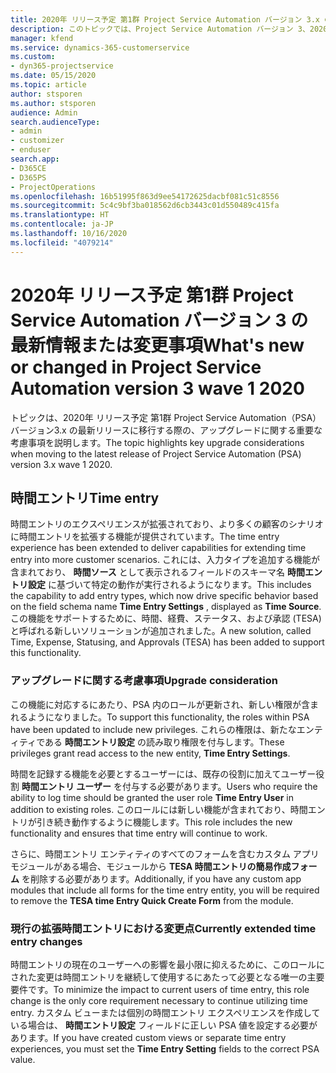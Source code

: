 ```yaml
---
title: 2020年 リリース予定 第1群 Project Service Automation バージョン 3.x の最新情報または変更事項
description: このトピックでは、Project Service Automation バージョン 3、2020年 リリース予定 第1群の新機能と変更点について説明します。
manager: kfend
ms.service: dynamics-365-customerservice
ms.custom:
- dyn365-projectservice
ms.date: 05/15/2020
ms.topic: article
author: stsporen
ms.author: stsporen
audience: Admin
search.audienceType:
- admin
- customizer
- enduser
search.app:
- D365CE
- D365PS
- ProjectOperations
ms.openlocfilehash: 16b51995f863d9ee54172625dacbf081c51c8556
ms.sourcegitcommit: 5c4c9bf3ba018562d6cb3443c01d550489c415fa
ms.translationtype: HT
ms.contentlocale: ja-JP
ms.lasthandoff: 10/16/2020
ms.locfileid: "4079214"
---
```

# <a name="whats-new-or-changed-in-project-service-automation-version-3-wave-1-2020"></a><span data-ttu-id="50f8e-103">2020年 リリース予定 第1群 Project Service Automation バージョン 3 の最新情報または変更事項</span><span class="sxs-lookup"><span data-stu-id="50f8e-103">What's new or changed in Project Service Automation version 3 wave 1 2020</span></span>
<span data-ttu-id="50f8e-104">トピックは、2020年 リリース予定 第1群 Project Service Automation（PSA）バージョン3.x の最新リリースに移行する際の、アップグレードに関する重要な考慮事項を説明します。</span><span class="sxs-lookup"><span data-stu-id="50f8e-104">The topic highlights key upgrade considerations when moving to the latest release of Project Service Automation (PSA) version 3.x wave 1 2020.</span></span>

## <a name="time-entry"></a><span data-ttu-id="50f8e-105">時間エントリ</span><span class="sxs-lookup"><span data-stu-id="50f8e-105">Time entry</span></span>
<span data-ttu-id="50f8e-106">時間エントリのエクスペリエンスが拡張されており、より多くの顧客のシナリオに時間エントリを拡張する機能が提供されています。</span><span class="sxs-lookup"><span data-stu-id="50f8e-106">The time entry experience has been extended to deliver capabilities for extending time entry into more customer scenarios.</span></span> <span data-ttu-id="50f8e-107">これには、入力タイプを追加する機能が含まれており、 **時間ソース** として表示されるフィールドのスキーマ名 **時間エントリ設定** に基づいて特定の動作が実行されるようになります。</span><span class="sxs-lookup"><span data-stu-id="50f8e-107">This includes the capability to add entry types, which now drive specific behavior based on the field schema name **Time Entry Settings** , displayed as **Time Source**.</span></span> <span data-ttu-id="50f8e-108">この機能をサポートするために、時間、経費、ステータス、および承認 (TESA) と呼ばれる新しいソリューションが追加されました。</span><span class="sxs-lookup"><span data-stu-id="50f8e-108">A new solution, called Time, Expense, Statusing, and Approvals (TESA) has been added to support this functionality.</span></span>

### <a name="upgrade-consideration"></a><span data-ttu-id="50f8e-109">アップグレードに関する考慮事項</span><span class="sxs-lookup"><span data-stu-id="50f8e-109">Upgrade consideration</span></span>
<span data-ttu-id="50f8e-110">この機能に対応するにあたり、PSA 内のロールが更新され、新しい権限が含まれるようになりました。</span><span class="sxs-lookup"><span data-stu-id="50f8e-110">To support this functionality, the roles within PSA have been updated to include new privileges.</span></span> <span data-ttu-id="50f8e-111">これらの権限は、新たなエンティティである **時間エントリ設定** の読み取り権限を付与します。</span><span class="sxs-lookup"><span data-stu-id="50f8e-111">These privileges grant read access to the new entity, **Time Entry Settings**.</span></span>

<span data-ttu-id="50f8e-112">時間を記録する機能を必要とするユーザーには、既存の役割に加えてユーザー役割 **時間エントリ ユーザー** を付与する必要があります。</span><span class="sxs-lookup"><span data-stu-id="50f8e-112">Users who require the ability to log time should be granted the user role **Time Entry User** in addition to existing roles.</span></span> <span data-ttu-id="50f8e-113">このロールには新しい機能が含まれており、時間エントリが引き続き動作するように機能します。</span><span class="sxs-lookup"><span data-stu-id="50f8e-113">This role includes the new functionality and ensures that time entry will continue to work.</span></span>

<span data-ttu-id="50f8e-114">さらに、時間エントリ エンティティのすべてのフォームを含むカスタム アプリ モジュールがある場合、モジュールから **TESA 時間エントリの簡易作成フォーム** を削除する必要があります。</span><span class="sxs-lookup"><span data-stu-id="50f8e-114">Additionally, if you have any custom app modules that include all forms for the time entry entity, you will be required to remove the **TESA time Entry Quick Create Form** from the module.</span></span>

### <a name="currently-extended-time-entry-changes"></a><span data-ttu-id="50f8e-115">現行の拡張時間エントリにおける変更点</span><span class="sxs-lookup"><span data-stu-id="50f8e-115">Currently extended time entry changes</span></span>
<span data-ttu-id="50f8e-116">時間エントリの現在のユーザーへの影響を最小限に抑えるために、このロールにされた変更は時間エントリを継続して使用するにあたって必要となる唯一の主要要件です。</span><span class="sxs-lookup"><span data-stu-id="50f8e-116">To minimize the impact to current users of time entry, this role change is the only core requirement necessary to continue utilizing time entry.</span></span> <span data-ttu-id="50f8e-117">カスタム ビューまたは個別の時間エントリ エクスペリエンスを作成している場合は、 **時間エントリ設定** フィールドに正しい PSA 値を設定する必要があります。</span><span class="sxs-lookup"><span data-stu-id="50f8e-117">If you have created custom views or separate time entry experiences, you must set the **Time Entry Setting** fields to the correct PSA value.</span></span>

